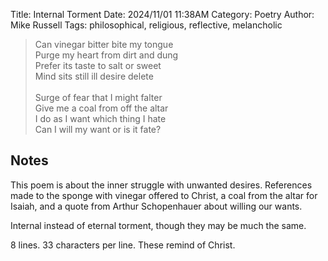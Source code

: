 Title: Internal Torment
Date: 2024/11/01 11:38AM
Category: Poetry
Author: Mike Russell
Tags: philosophical, religious, reflective, melancholic

> Can vinegar bitter bite my tongue<br>
> Purge my heart from dirt and dung<br>
> Prefer its taste to salt or sweet<br>
> Mind sits still ill desire delete<br><br>
> Surge of fear that I might falter<br>
> Give me a coal from off the altar<br>
> I do as I want which thing I hate<br>
> Can I will my want or is it fate?

## Notes

This poem is about the inner struggle with unwanted desires. References made to the sponge with vinegar offered to Christ, a coal from the altar for Isaiah, and a quote from Arthur Schopenhauer about willing our wants.

Internal instead of eternal torment, though they may be much the same.

8 lines. 33 characters per line. These remind of Christ.